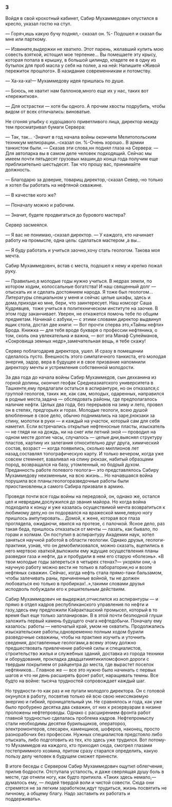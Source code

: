 ### 3

Войдя в свой крохотный кабинет, Сабир Мухаммедович опустился в кресло, указал гостю на стул.

— Горяч,ишь какую бучу поднял,- сказал он.
%- Подошел и сказал бы мне или парткому.

— Извините,выдержки не хватило.
Этот парень, желавший купить мою совесть взяткой, истощил мое терпение...
Вы помещаете эту крысу, которая попала в крышку, в большой цилиндр, кладете ее в одну из бутылок для проб масла у себя на полке, а на ней:
Напишите «Живой пережиток прошлого».
В назидание современникам и потомству.

— Ха-ха-ха!— Мухаммедову идея пришлась по душе.

— Боюсь, не хватит нам баллонов,много еще их у нас, таких вот «пережитков».

— Для острастки — хотя бы одного.
А прочим хвосты подрубить, чтобы видом от всех отличались: виноватые.

Не сгоняя улыбку с худощавого приветливого лица, директор между тем просматривал бумаги Сервера:

— Так, так...
-Значит в год начала войны окончили Мелитопольским техникум мелиорации..-сказал он.
%-Очень хорошо..
В армии танкистом были.
— Сказав эти слова,нн поднял глаза на Сервера:
— Для автопарка вы в самом деле человек подходящий.
Сейчас мы имеем почти пятьдесят грузовых машин,до конца года получим еще приблизительно шестьдесят.
Так что прошу вас, принимайте должность.

— Благодарю за доверие, товарищ директор,-сказал Север,-но только я хотел бы работать на нефтяной скважине.

— В качестве кого же?

— Поначалу можно и рабочим.

— Значит, будете продвигаться до бурового мастера?

Сервер засмеялся.



— Я вас не понимаю,-сказал директор.
— У каждого, кто начинает работу на промысле, одна цель: сделаться мастером ,а вы...

— Я буду работать и учиться заочно,хочу стать геологом.
Такова моя мечта.


Сабир Мухаммедовнч, встав с места, подошел к нему и крепко пожал руку.

— Правильно,в молодые годы нужно учиться.
В недрах земли, по котором ходим, колоссальные богатства!
И наш священный долг — отыскать их и сделать достоянием народа.
Я тоже был геологом...
Литературы специальном у меня и сейчас целые шкафы, здесь и дома,приходи ко мне, бери, что заинтересует.
Наш комсорг Саша Кудрявцев,  тоже учиться в политехническом институте на заочке.
В этом году заканчивает.
Уверен, не откажется помочь тебе по общим предметам.
Начинай с азбуки,— с этими словами директор выдвинул ящик стола, достал две книги:
— Вот прочти сперва это,«Тайны нефти» Брода.
Книжка — для тебя вроде букваря о профессии нефтяника, о том, сколь она увлекательна и важна, — вот эта Манаф Сулейманов, «Сокровища земных недр»,замечательная вещь, я тебе скажу!

Сервер поблагодарив директора, ушел.
И сразу в помещении сделалось пусто.
Внешность этого симпатичного танкиста, его молодая энергия, задор, вера в будущее и в свое призвание напомнили директору мечты и устремления собственной молодости.

За два года до начала войны Сабир Мухаммедов, сын дехканина из горной долины, окончил геофак Среднеазиатского университета в Ташкенте,ему предлагали остаться в аспирантуре, но он отказался,с группой геологов, таких же, как сам, молодых, одаренных, направился в родные места,задача — обследовать районы, где предполагалось наличие нефти.
Целых два года, без перерывов на зиму и лето, провел он в степях, предгорьях и горах.
Молодые геологи, всею душой влюбленные в свое дело, обычно поднимались на заре,рюкзаки за спину, молотки в руки — и каждый на участок, который сам для себя наметил.
Если встречались открытые нефтеносные пласты, изыскатель — не глядя ни на дождь, ни на снег или летний зной — проводил на одном месте долгие часы, случалось — целые дни,выяснял структуру пластов, картину их залегания относительно друг друга, химический состав, возраст — когда появились, сколько миллионов лет назад,составлял топографическую карту.
И только вечером, когда уже совсем стемнеет, взваливал на спину рюкзак, набитый образцами пород, возвращался на базу, утомленный, но бодрый духом.
Преданность работе полевого геолога— это представлялось Сабиру Мухаммедову неизменным, на всю жизнь...
Но начавшаяся война порушила все планы:геологоразведочные работы были приостановлены,а самого Сабира призвали в армию.

Проведя почти все годы войны на передовой, он, однако же, остался цел и невредим,дослужился до звания майора.
Но когда война подходила к концу и уже казалась осуществимой мечта возвратиться к любимому делу,но он подорвался на вражеской мине,левую ногу пришлось ампутировать...
Домой, к жене, которая все глаза проглядела, ожидаючи, явился на протезе, с палочкой.
Ясное дело, раз такая беда, пришлось отказаться от мечты — лазать, как бывало, по горам и холмам.
Он поступил в аспирантуру Академии наук, хотел заняться научной работой в области геологии.
Однако друзья, геологи-практики, узнав, что он демобилизовался, можно сказать, вцепились в него мертвою хваткой,выложили ему ждущие осуществления планы разведки газа и нефти, да и пробудили в нем его старую «болезнь».
«В твои молодые годы запереться в четырех стенах?— укоряли они,-а научную работу можно вести не только в лаборатории,но и возле нефтяных скважин.
Сейчас, когда нефть стала прямо-таки бальзамом, чтобы залечивать раны, причиненные войной, ты не должен любоваться ею только в пробирках!..»,такими словами друзья исподволь побуждали его к решительным действиям.

Сабир Мухаммедович не выдержал,отчислился из аспирантуры — и прямо в отдел кадров республиканского управления по нефти и газу,здесь ему предложили Кайракташский промысел, который в то время был еще только запланирован.
В в этой почти безлюдной глуши заложить первый камень будущего очага нефтедобычи.
Поначалу ему казалось: работы — непочатый край, умом не охватить.
Продолжались изыскательские работы,одновременно полным ходом бурили разведочные скважины, чтобы на практике изучить и уточнить сведения, доставленные геологами,а всему этому должно предшествовать привлечение рабочей силы и специалистов, строительство жилья и служебных зданий, доставка из города техники и оборудования, прокладка двадцатииятикиломсфоноп дороги с твердым покрытием от райцентра до места, где вырастет поселок нефтяников...
Главное же — все это нужно было начинать с первых шагов и что ни день расширять фронт работ, наращивать темны.
Все будто на войне: тысяча трудностей сопровождает каждый шаг.

Но трудности-то как раз и не пугали молодого директора.
Он с головой окунулся в работу, посвятив только ей всю свою неиссякаемую энергию и гибкий, проницательный ум.
Не сравнялось и года, как уже было пробурено десятка два скважин, от них к резервуарам в низине проложены нефтепроводы.
Однако с расширением фронта работ главной трудностью сделалась проблема кадров.
Нефтепромыслу стали необходимы десятки бурильщиков, оператороз, электромонтеров, слесарен, каменщиков, шоферов, наконец, просто разнорабочих без профессии.
Нужных специалистов предстояло либо отыскать, либо подготовить из тех, кто здесь уже трудился.
Вот потому-то Мухаммедов иа каждого, кто приходил сюда, смотрел глазами гостеприимного хозяина, притом сразу старался определить, какую пользу делу человек в будущем сможет принести.

В итоге беседы с Сервером Сабир Мухаммедович ощутил облегчение, прилив бодрости.
Отступала усталость, и даже сверлящая душу боль в месте, где отняли ногу, как будто притихла.
«Таких здесь немало,— думалось ему, — людей твердой воли и чистой совести.
Сюда они стремятся не за легким заработком,идут трудиться, жизнь посвятить не личному, а общему благу.
Надо заставить их работать и поддерживать».
